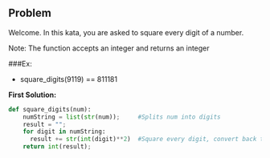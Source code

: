 ## Problem

Welcome. In this kata, you are asked to square every digit of a number.

Note: The function accepts an integer and returns an integer

###Ex: 

* square_digits(9119) == 811181

**First Solution:**
```python
def square_digits(num):
    numString = list(str(num)); 	#Splits num into digits
    result = "";
    for digit in numString:
      result += str(int(digit)**2)	#Square every digit, convert back to string, and add to new string
    return int(result);
```
